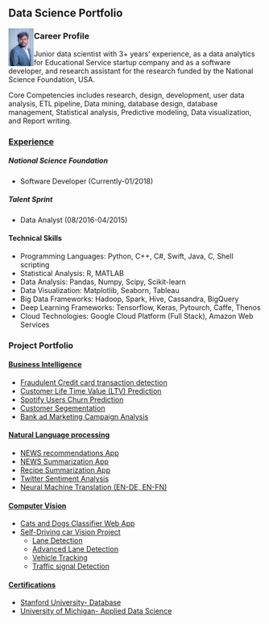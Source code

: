 ## Data Science Portfolio
<img src="./img/vamshi.jpg" alt="vamshi" align= 'left' width="10%">



### Career Profile
Junior data scientist with 3+ years’ experience, as a data analytics for Educational Service startup company and as a software developer, and research assistant for the research funded by the National Science Foundation, USA.

Core Competencies includes research, design, development, user data analysis, ETL pipeline, Data mining, database design, database management, Statistical analysis, Predictive modeling, Data visualization, and Report writing.

### [Experience](https://github.com/vamshigunji183/Data-Science-portfolio/blob/master/Resume/MasterResume_Vamshi.pdf)
##### National Science Foundation
* Software Developer (Currently-01/2018)

##### Talent Sprint
* Data Analyst (08/2016-04/2015)



#### Technical Skills
* Programming Languages: Python, C++, C#, Swift, Java, C, Shell scripting
* Statistical Analysis: R, MATLAB
* Data Analysis: Pandas, Numpy, Scipy, Scikit-learn
* Data Visualization: Matplotlib, Seaborn, Tableau
* Big Data Frameworks: Hadoop, Spark, Hive, Cassandra, BigQuery
* Deep Learning Frameworks: Tensorflow, Keras, Pytourch, Caffe, Thenos
* Cloud Technologies: Google Cloud Platform (Full Stack), Amazon Web Services



### Project Portfolio

#### [Business Intelligence](https://github.com/vamshigunji183/Business-Intelligence-portfolio)

* [Fraudulent Credit card transaction detection](https://github.com/vamshigunji183/Machine-Learning-Fraudulent-Trasaction-Detection)
* [Customer Life Time Value (LTV) Prediction ](https://github.com/vamshigunji183/Customer-Life-Time-Value-Prediction)
* [Spotify Users Churn Prediction](https://github.com/vamshigunji183/Business-Intelligence-portfolio/tree/master/Spotify-User-Churn-Prediction)
* [Customer Segementation](https://github.com/vamshigunji183/Business-Intelligence-portfolio/tree/master/Identification-Customer-Segment)
* [Bank ad Marketing Campaign Analysis](https://github.com/vamshigunji183/Business-Intelligence-portfolio/tree/master/Bank-Marketing-Campaign-Analysis)


#### [Natural Language processing](https://github.com/vamshigunji183/Data-Science-portfolio/tree/master/Natural%20Language%20Processing)
* [NEWS recommendations App](https://github.com/vamshigunji183/NLP-Portfolio/tree/master/NEWS%20Recommendation)
* [NEWS Summarization App](https://github.com/vamshigunji183/NLP-Portfolio/tree/master/NEWS-Summarization-App)
* [Recipe Summarization App](https://github.com/vamshigunji183/Recipe-Summarizer)
* [Twitter Sentiment Analysis](https://github.com/vamshigunji183/Sentiment-Analysis-Twitter)
* [Neural Machine Translation (EN-DE, EN-FN)](https://github.com/vamshigunji183/Neural-Machine-Translation)

#### [Computer Vision](https://github.com/vamshigunji183/Data-Science-portfolio/tree/master/Computer%20Vision)
* [Cats and Dogs Classifier Web App](https://github.com/vamshigunji183/DL_webapp)
* [Self-Driving car Vision Project]()
  * [Lane Detection](https://github.com/vamshigunji183/LaneDetection)
  * [Advanced Lane Detection](https://github.com/vamshigunji183/Advance-lane-detection)
  * [Vehicle Tracking ](https://github.com/vamshigunji183/Vehicle_detection)
  * [Traffic signal Detection](https://github.com/vamshigunji183/Tracffic-SIgnal-Classification-ConvNet)


#### [Certifications](https://github.com/vamshigunji183/Data-Science-portfolio/tree/master/Certifications)
* [Stanford University- Database](https://github.com/vamshigunji183/Data-Science-portfolio/blob/master/Certifications/Vamshi_Stanford_Certificates_DataBase.pdf)
* [University of Michigan- Applied Data Science](https://github.com/vamshigunji183/Data-Science-portfolio/blob/master/Certifications/Vamshi_UoM_Certificates_Applied%20Data%20Science.pdf)
